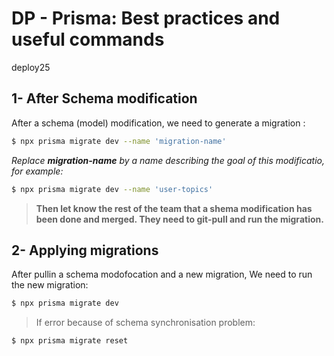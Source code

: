 # DP - Prisma: Best practices and useful commands

deploy25

## 1- After Schema modification

After a schema (model) modification, we need to generate a migration :

```bash
$ npx prisma migrate dev --name 'migration-name'
```

_Replace **migration-name** by a name describing the goal of this modificatio, for example:_

```bash
$ npx prisma migrate dev --name 'user-topics'
```

> **Then let know the rest of the team that a shema modification has been done and merged. They need to git-pull and run the migration.**

## 2- Applying migrations

After pullin a schema modofocation and a new migration,
We need to run the new migration:

```bash
$ npx prisma migrate dev
```

> If error because of schema synchronisation problem:

```bash
$ npx prisma migrate reset
```
